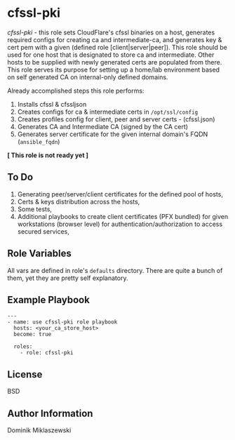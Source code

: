 cfssl-pki
=========

*cfssl-pki* - this role sets CloudFlare's cfssl binaries on a host, generates required configs for creating ca and intermediate-ca, and generates key & cert pem with a given (defined role [client|server|peer]). This role should be used for one host that is designated to store ca and intermediate. Other hosts to be supplied with newly generated certs are populated from there. This role serves its purpose for setting up a home/lab environment based on self generated CA on internal-only defined domains.

Already accomplished steps this role performs:

1. Installs cfssl & cfssljson
2. Creates configs for ca & intermediate certs in `/opt/ssl/config`
3. Creates profiles config for client, peer and server certs - (cfssl.json)
4. Generates CA and Intermediate CA (signed by the CA cert)
5. Generates server certificate for the given internal domain's FQDN (`ansible_fqdn`)

**[ This role is not ready yet ]**

To Do
-----

1. Generating peer/server/client certificates for the defined pool of hosts,
2. Certs & keys distribution across the hosts,
3. Some tests,
4. Additional playbooks to create client certificates (PFX bundled) for given workstations (browser level) for authentication/authorization to access secured services,

Role Variables
--------------

All vars are defined in role's `defaults` directory. There are quite a bunch of them, yet they are pretty self explanatory.

Example Playbook
----------------

```
---
- name: use cfssl-pki role playbook
  hosts: <your_ca_store_host>
  become: true

  roles:
    - role: cfssl-pki
```

License
-------

BSD

Author Information
------------------

Dominik Miklaszewski
